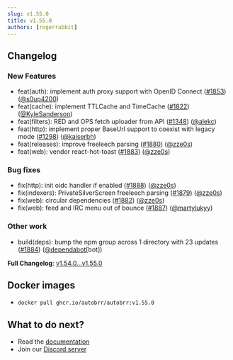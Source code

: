 ```yaml
---
slug: v1.55.0
title: v1.55.0
authors: [rogerrabbit]
---
```


## Changelog

### New Features

* feat(auth): implement auth proxy support with OpenID Connect ([#1853](https://github.com/autobrr/autobrr/pull/1853)) ([@s0up4200](https://github.com/s0up4200))
* feat(cache): implement TTLCache and TimeCache ([#1822](https://github.com/autobrr/autobrr/pull/1822)) ([@KyleSanderson](https://github.com/KyleSanderson))
* feat(filters): RED and OPS fetch uploader from API ([#1348](https://github.com/autobrr/autobrr/pull/1348)) ([@alekc](https://github.com/alekc))
* feat(http): implement proper BaseUrl support to coexist with legacy mode ([#1298](https://github.com/autobrr/autobrr/pull/1298)) ([@kaiserbh](https://github.com/kaiserbh))
* feat(releases): improve freeleech parsing ([#1880](https://github.com/autobrr/autobrr/pull/1880)) ([@zze0s](https://github.com/zze0s))
* feat(web): vendor react-hot-toast ([#1883](https://github.com/autobrr/autobrr/pull/1883)) ([@zze0s](https://github.com/zze0s))

### Bug fixes

* fix(http): init oidc handler if enabled ([#1888](https://github.com/autobrr/autobrr/pull/1888)) ([@zze0s](https://github.com/zze0s))
* fix(indexers): PrivateSilverScreen freeleech parsing ([#1879](https://github.com/autobrr/autobrr/pull/1879)) ([@zze0s](https://github.com/zze0s))
* fix(web): circular dependencies ([#1882](https://github.com/autobrr/autobrr/pull/1882)) ([@zze0s](https://github.com/zze0s))
* fix(web): feed and IRC menu out of bounce ([#1887](https://github.com/autobrr/autobrr/pull/1887)) ([@martylukyy](https://github.com/martylukyy))

### Other work

* build(deps): bump the npm group across 1 directory with 23 updates ([#1884](https://github.com/autobrr/autobrr/pull/1884)) ([@dependabot](https://github.com/dependabot)[bot])

**Full Changelog**: [v1.54.0...v1.55.0](https://github.com/autobrr/autobrr/compare/v1.54.0...v1.55.0)

## Docker images

* `docker pull ghcr.io/autobrr/autobrr:v1.55.0`

## What to do next?

* Read the [documentation](https://autobrr.com)
* Join our [Discord server](https://discord.autobrr.com/)
